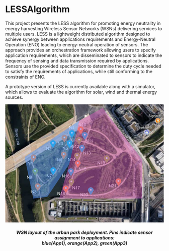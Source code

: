 # LESSAlgorithm

This project presents the LESS algorithm for promoting energy neutrality in energy harvesting Wireless Sensor Networks (WSNs) delivering services to multiple users. LESS is a lightweight distributed algorithm designed to achieve synergy between applications requirements and Energy-Neutral Operation (ENO) leading to energy-neutral operation of sensors. The approach provides an orchestration framework allowing users to specify application requirements, which are disseminated to sensors to indicate the frequency of sensing and data transmission required by applications. Sensors use the provided specification to determine the duty cycle needed to satisfy the requirements of applications, while still conforming to the constraints of ENO.

A prototype version of LESS is currently available along with a simulator, which allows to evaluate the algorithm for solar, wind and thermal energy sources.

<p align="center">
    <img src="park_wsn_layout.png"/>
    <h5 id="title" align="center">WSN layout of the urban park deployment. 
        Pins indicate sensor assignment to applications:<br/>blue(App1), orange(App2), green(App3)</h5>
</br>
